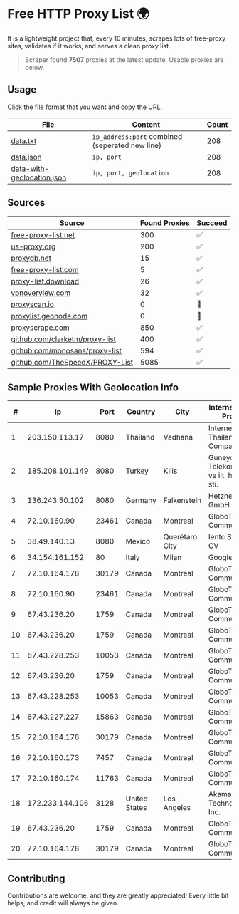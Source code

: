 
# Free HTTP Proxy List 🌍

It is a lightweight project that, every 10 minutes, scrapes lots of free-proxy sites, validates if it works, and serves a clean proxy list.


> Scraper found **7507** proxies at the latest update. Usable proxies are below.

## Usage

Click the file format that you want and copy the URL.


|File|Content|Count|
|----|-------|-----|
|[data.txt](https://raw.githubusercontent.com/themiralay/Proxy-List-World/master/data.txt)|`ip_address:port` combined (seperated new line)|208|
|[data.json](https://raw.githubusercontent.com/themiralay/Proxy-List-World/master/data.json)|`ip, port`|208|
|[data-with-geolocation.json](https://raw.githubusercontent.com/themiralay/Proxy-List-World/master/data-with-geolocation.json)|`ip, port, geolocation`|208|

## Sources

|Source|Found Proxies|Succeed|
|------|-------------|-------|
|[free-proxy-list.net](https://free-proxy-list.net)|300|✅|
|[us-proxy.org](https://www.us-proxy.org)|200|✅|
|[proxydb.net](http://proxydb.net)|15|✅|
|[free-proxy-list.com](https://free-proxy-list.com/?page=&port=&type%5B%5D=http&type%5B%5D=https&up_time=0&search=Search)|5|✅|
|[proxy-list.download](https://www.proxy-list.download/HTTP)|26|✅|
|[vpnoverview.com](https://vpnoverview.com/privacy/anonymous-browsing/free-proxy-servers)|32|✅|
|[proxyscan.io](https://www.proxyscan.io)|0|🚫|
|[proxylist.geonode.com](https://proxylist.geonode.com/api/proxy-list?limit=300&page=1&sort_by=lastChecked&sort_type=desc&protocols=http,https)|0|🚫|
|[proxyscrape.com](https://api.proxyscrape.com/v2/?request=displayproxies&protocol=http&timeout=10000&country=all&ssl=all&anonymity=all)|850|✅|
|[github.com/clarketm/proxy-list](https://raw.githubusercontent.com/clarketm/proxy-list/master/proxy-list-raw.txt)|400|✅|
|[github.com/monosans/proxy-list](https://raw.githubusercontent.com/monosans/proxy-list/main/proxies/http.txt)|594|✅|
|[github.com/TheSpeedX/PROXY-List](https://raw.githubusercontent.com/TheSpeedX/PROXY-List/master/http.txt)|5085|✅|


## Sample Proxies With Geolocation Info

|#|Ip|Port|Country|City|Internet Service Provider|
|-|--|----|-------|----|-------------------------|
|1|203.150.113.17|8080|Thailand|Vadhana|Internet Thailand Company Ltd.|
|2|185.208.101.149|8080|Turkey|Kilis|Guneydogu Telekom int.bil. ve ilt. hiz. tic. ltd. sti.|
|3|136.243.50.102|8080|Germany|Falkenstein|Hetzner Online GmbH|
|4|72.10.160.90|23461|Canada|Montreal|GloboTech Communications|
|5|38.49.140.13|8080|Mexico|Querétaro City|Ientc S De RL De CV|
|6|34.154.161.152|80|Italy|Milan|Google LLC|
|7|72.10.164.178|30179|Canada|Montreal|GloboTech Communications|
|8|72.10.160.90|23461|Canada|Montreal|GloboTech Communications|
|9|67.43.236.20|1759|Canada|Montreal|GloboTech Communications|
|10|67.43.236.20|1759|Canada|Montreal|GloboTech Communications|
|11|67.43.228.253|10053|Canada|Montreal|GloboTech Communications|
|12|67.43.236.20|1759|Canada|Montreal|GloboTech Communications|
|13|67.43.228.253|10053|Canada|Montreal|GloboTech Communications|
|14|67.43.227.227|15863|Canada|Montreal|GloboTech Communications|
|15|72.10.164.178|30179|Canada|Montreal|GloboTech Communications|
|16|72.10.160.173|7457|Canada|Montreal|GloboTech Communications|
|17|72.10.160.174|11763|Canada|Montreal|GloboTech Communications|
|18|172.233.144.106|3128|United States|Los Angeles|Akamai Technologies, Inc.|
|19|67.43.236.20|1759|Canada|Montreal|GloboTech Communications|
|20|72.10.164.178|30179|Canada|Montreal|GloboTech Communications|



## Contributing

Contributions are welcome, and they are greatly appreciated! Every
little bit helps, and credit will always be given.

